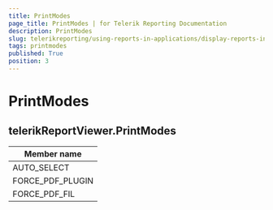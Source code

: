 ```yaml
---
title: PrintModes
page_title: PrintModes | for Telerik Reporting Documentation
description: PrintModes
slug: telerikreporting/using-reports-in-applications/display-reports-in-applications/web-application/html5-report-viewer/api-reference/telerikreportviewer-namespace/printmodes
tags: printmodes
published: True
position: 3
---
```


# PrintModes



## telerikReportViewer.PrintModes


| Member name |
| ------ |
|AUTO_SELECT|
|FORCE_PDF_PLUGIN|
|FORCE_PDF_FIL|



